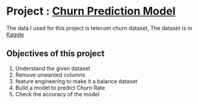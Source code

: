 # Project : [Churn Prediction Model](https://github.com/fazilshammi/ML-Projects/blob/main/Churn%20Prediction%20Model.ipynb)
The data I used for this project is telecom churn dataset, 
The dataset is in [Kaggle](https://www.kaggle.com/datasets/blastchar/telco-customer-churn?resource=download)

## Objectives of this project
<ol>
  <li>Understand the given dataset</li>
  <li>Remove unwanted columns</li>
  <li>feature engineering to make it a balance dataset</li> 
  <li>Build a model to predict Churn Rate</li>
  <li>Check the accuracy of the model</li> 
</ol>

